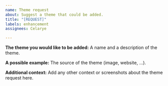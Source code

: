 ```yaml
---
name: Theme request
about: Suggest a theme that could be added.
title: "[REQUEST]"
labels: enhancement
assignees: Celarye

---
```


**The theme you would like to be added:**
A name and a description of the theme.

**A possible example:**
The source of the theme (image, website, ...).

**Additional context:**
Add any other context or screenshots about the theme request here.

